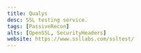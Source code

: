 ```yaml
---
title: Qualys
desc: SSL testing service.
tags: [PassiveRecon]
alts: [OpenSSL, SecurityHeaders]
website: https://www.ssllabs.com/ssltest/
---
```

